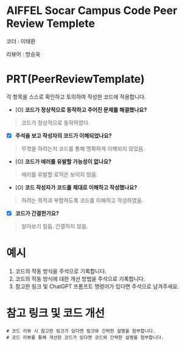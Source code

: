 # AIFFEL Socar Campus Code Peer Review Templete

코더 : 이태환

리뷰어 : 방승욱

# PRT(PeerReviewTemplate)

각 항목을 스스로 확인하고 토의하여 작성한 코드에 적용합니다.

- [O] **코드가 정상적으로 동작하고 주어진 문제를 해결했나요?**

> 코드가 정상적으로 동작하였다.

- [X] **주석을 보고 작성자의 코드가 이해되었나요?**

> 무엇을 하려는지 코드를 통해 명확하게 이해되지 않았음.

- [O] **코드가 에러를 유발할 가능성이 없나요?**

> 에러를 유발할 로직은 보이지 않음.

- [O] **코드 작성자가 코드를 제대로 이해하고 작성했나요?**

> 하려는 목적과 부합하도록 코드를 이해하고 작성하였음.

- [X] **코드가 간결한가요?**

> 알아보기 힘듬. 간결하지 않음.

# 예시

1. 코드의 작동 방식을 주석으로 기록합니다.
2. 코드의 작동 방식에 대한 개선 방법을 주석으로 기록합니다.
3. 참고한 링크 및 ChatGPT 프롬프트 명령어가 있다면 주석으로 남겨주세요.

# 참고 링크 및 코드 개선

```
# 코드 리뷰 시 참고한 링크가 있다면 링크와 간략한 설명을 첨부합니다.
# 코드 리뷰를 통해 개선한 코드가 있다면 코드와 간략한 설명을 첨부합니다.
```